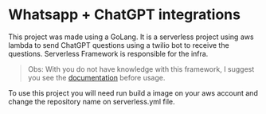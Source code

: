 # Whatsapp + ChatGPT integrations
This project was made using a GoLang. 
It is a serverless project using aws lambda to send ChatGPT questions using a 
twilio bot to receive the questions.
Serverless Framework is responsible for the infra.


> Obs: With you do not have knowledge with this framework, I suggest you see the [documentation](https://www.serverless.com/framework/docs) before usage.

To use this project you will need run build a image on your aws account and change the repository name on serverless.yml file.

